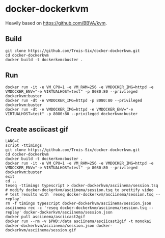 docker-dockerkvm
===============

Heavily based on https://github.com/BBVA/kvm.

## Build
    git clone https://github.com/Trois-Six/docker-dockerkvm.git
    cd docker-dockerkvm
    docker build -t dockerkvm:buster .

## Run
    docker run -it -e VM_CPU=1 -e VM_RAM=256 -e VMDOCKER_IMG=httpd -e VMDOCKER_ENV="-e VIRTUALHOST=test" -p 8080:80 --privileged dockerkvm:buster
    docker run -dt -e VMDOCKER_IMG=httpd -p 8080:80 --privileged dockerkvm:buster
    docker run -dt -e VMDOCKER_IMG=httpd -e VMDOCKER_ENV="-e VIRTUALHOST=test" -p 8080:80 --privileged dockerkvm:buster

## Create asciicast gif
    LANG=C
    script -ttimings
    git clone https://github.com/Trois-Six/docker-dockerkvm.git
    cd docker-dockerkvm
    docker build -t dockerkvm:buster .
    docker run -it -e VM_CPU=1 -e VM_RAM=256 -e VMDOCKER_IMG=httpd -e VMDOCKER_ENV="-e VIRTUALHOST=test" -p 8080:80 --privileged dockerkvm:buster
    exit
    cd ..
    teseq -ttimings typescript > docker-dockerkvm/asciinema/session.tsq
    # modify docker-dockerkvm/asciinema/session.tsq to prettify video
    # test results with `reseq docker-dockerkvm/asciinema/session.tsq --replay`
    rm -f timings typescript docker-dockerkvm/asciinema/session.json
    asciinema rec -c 'reseq docker-dockerkvm/asciinema/session.tsq --replay' docker-dockerkvm/asciinema/session.json
    docker pull asciinema/asciicast2gif
    docker run --rm -v $PWD:/data asciinema/asciicast2gif -t monokai docker-dockerkvm/asciinema/session.json docker-dockerkvm/asciinema/session.gif
